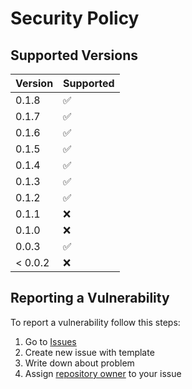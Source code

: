 # Security Policy

## Supported Versions

| Version | Supported          |
|---------|--------------------|
| 0.1.8   | :white_check_mark: |
| 0.1.7   | :white_check_mark: |
| 0.1.6   | :white_check_mark: |
| 0.1.5   | :white_check_mark: |
| 0.1.4   | :white_check_mark: |
| 0.1.3   | :white_check_mark: |
| 0.1.2   | :white_check_mark: |
| 0.1.1   | :x: |
| 0.1.0   | :x: |
| 0.0.3   | :white_check_mark: |
| < 0.0.2 | :x:                |

## Reporting a Vulnerability

To report a vulnerability follow this steps:

1. Go to [Issues](https://github.com/stbestichhh/nest-sequelize-repository/issues)
2. Create new issue with template
3. Write down about problem
4. Assign [repository owner](https://github.com/stbestichhh) to your issue
